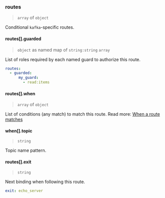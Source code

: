 ### routes

> `array` of `object`

Conditional `kafka`-specific routes.

#### routes[].guarded

> `object` as named map of `string:string` `array`

List of roles required by each named guard to authorize this route.

```yaml
routes:
  - guarded:
      my_guard:
        - read:items
```

#### routes[].when

> `array` of `object`

List of conditions (any match) to match this route.
Read more: [When a route matches](../../../../../concepts/bindings.md#when-a-route-matches)

#### when[].topic

> `string`

Topic name pattern.

#### routes[].exit

> `string`

Next binding when following this route.

```yaml
exit: echo_server
```
